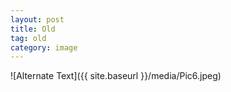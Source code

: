 ```yaml
---
layout: post
title: Old
tag: old
category: image
---
```


![Alternate Text]({{ site.baseurl }}/media/Pic6.jpeg)